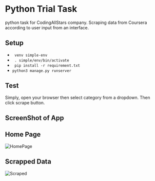 # Python Trial Task

python task for CodingAllStars company. Scraping data from Coursera according to user input from an interface.

## Setup
- ``` venv simple-env```
- ``` . simple/env/bin/activate```
- ``` pip install -r requirement.txt```
- ``` python3 manage.py runserver ```

## Test
Simply, open your browser then select category from a dropdown. Then click scrape button. 

## ScreenShot of App

## Home Page
![HomePage](https://i.ibb.co/hMxjnQ2/HomePage.png)

## Scrapped Data
![Scraped](https://i.ibb.co/7QVd1RC/scrapped-Data.png)

